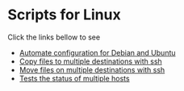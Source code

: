 <h1>Scripts for Linux</h1>
<p>Click the links bellow to see</p>
<ul>
  <a href="full_auto.sh"><li>Automate configuration for Debian and Ubuntu</li></a>
  <a href="cptohost.sh"><li>Copy files to multiple destinations with ssh</li></a>
  <a href="mvtohost.sh"><li>Move files on multiple destinations with ssh</li></a>
  <a href="ishoston.sh"><li>Tests the status of multiple hosts</li></a>
</ul>
